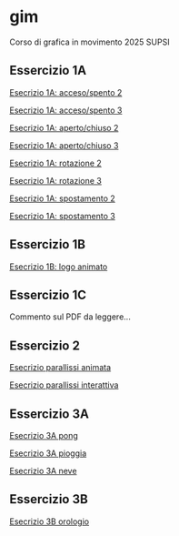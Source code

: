 # gim
Corso di grafica in movimento 2025 SUPSI

## Essercizio 1A
[Esecrizio 1A: acceso/spento 2](https://melissabroggini.github.io/gim/Esercizio_1A/acceso_spento_2.html)

[Esecrizio 1A: acceso/spento 3](https://melissabroggini.github.io/gim/Esercizio_1A/acceso_spento_3.html)

[Esecrizio 1A: aperto/chiuso 2](https://melissabroggini.github.io/gim/Esercizio_1A/aperto_chiuso_2.html)

[Esecrizio 1A: aperto/chiuso 3](https://melissabroggini.github.io/gim/Esercizio_1A/aperto_chiuso_3.html)

[Esecrizio 1A: rotazione 2](https://melissabroggini.github.io/gim/Esercizio_1A/rotazione_2.html)

[Esecrizio 1A: rotazione 3](https://melissabroggini.github.io/gim/Esercizio_1A/rotazione_3.html)

[Esecrizio 1A: spostamento 2](https://melissabroggini.github.io/gim/Esercizio_1A/movimento_2.html)

[Esecrizio 1A: spostamento 3](https://melissabroggini.github.io/gim/Esercizio_1A/movimento_3.html)

## Essercizio 1B
[Esecrizio 1B: logo animato](https://melissabroggini.github.io/gim/Esercizio_1B/index.html)

## Essercizio 1C
Commento sul PDF da leggere...

## Essercizio 2
[Esecrizio parallissi animata](https://melissabroggini.github.io/gim/Esecizio_2_parallassi/index_animato.html)

[Esecrizio parallissi interattiva](https://melissabroggini.github.io/gim/Esecizio_2_parallassi/index_interattivo.html)

## Essercizio 3A
[Esecrizio 3A pong](https://melissabroggini.github.io/gim/)

[Esecrizio 3A pioggia](https://melissabroggini.github.io/gim/)

[Esecrizio 3A neve](https://melissabroggini.github.io/gim/Esercizio_3A_neve/index.html)

## Essercizio 3B
[Esecrizio 3B orologio](https://melissabroggini.github.io/gim/)
